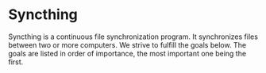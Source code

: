# Syncthing

Syncthing is a continuous file synchronization program. It synchronizes files between two or more computers. We strive to fulfill the goals below. The goals are listed in order of importance, the most important one being the first.
